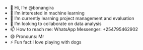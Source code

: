 - 👋 Hi, I’m @bonangira
- 👀 I’m interested in machine learning 
- 🌱 I’m currently learning project management and evaluation 
- 💞️ I’m looking to collaborate on data analysis 
- 📫 How to reach me: WhatsApp Messenger: +254795462902
- 😄 Pronouns: Mr
- ⚡ Fun fact:I love playing with dogs 

<!---
bonangira/bonangira is a ✨ special ✨ repository because its `README.md` (this file) appears on your GitHub profile.
You can click the Preview link to take a look at your changes.
--->
